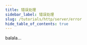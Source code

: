 ```yaml
---
title: 错误处理 
sidebar_label: 错误处理
slug: /tutorials/http/server/error
hide_table_of_contents: true
---
```

balala...